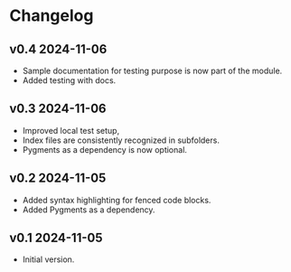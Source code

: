 # Changelog

## v0.4 2024-11-06

- Sample documentation for testing purpose is now part of the module.
- Added testing with docs.

## v0.3 2024-11-06

- Improved local test setup,
- Index files are consistently recognized in subfolders.
- Pygments as a dependency is now optional.

## v0.2 2024-11-05

- Added syntax highlighting for fenced code blocks.
- Added Pygments as a dependency.

## v0.1 2024-11-05

- Initial version.